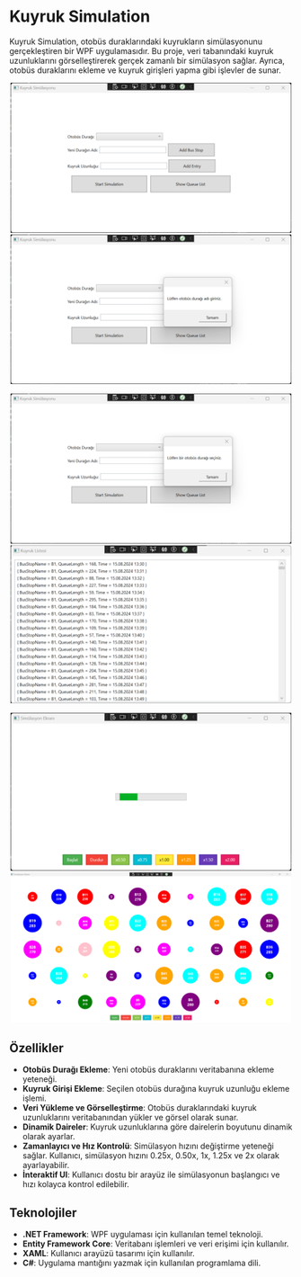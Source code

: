 # Kuyruk Simulation

Kuyruk Simulation, otobüs duraklarındaki kuyrukların simülasyonunu gerçekleştiren bir WPF uygulamasıdır. Bu proje, veri tabanındaki kuyruk uzunluklarını görselleştirerek gerçek zamanlı bir simülasyon sağlar. Ayrıca, otobüs duraklarını ekleme ve kuyruk girişleri yapma gibi işlevler de sunar.

<p align="center">
  <img src="ScreenShoots/1.png" width="500" />
  <img src="ScreenShoots/2.png" width="500" />
</p>

<p align="center">
  <img src="ScreenShoots/3.png" width="500" />
  <img src="ScreenShoots/4.png" width="500" />
</p>

<p align="center">
  <img src="ScreenShoots/5.png" width="500" />
  <img src="ScreenShoots/6.png" width="500" />
</p>


## Özellikler

- **Otobüs Durağı Ekleme**: Yeni otobüs duraklarını veritabanına ekleme yeteneği.
- **Kuyruk Girişi Ekleme**: Seçilen otobüs durağına kuyruk uzunluğu ekleme işlemi.
- **Veri Yükleme ve Görselleştirme**: Otobüs duraklarındaki kuyruk uzunluklarını veritabanından yükler ve görsel olarak sunar.
- **Dinamik Daireler**: Kuyruk uzunluklarına göre dairelerin boyutunu dinamik olarak ayarlar.
- **Zamanlayıcı ve Hız Kontrolü**: Simülasyon hızını değiştirme yeteneği sağlar. Kullanıcı, simülasyon hızını 0.25x, 0.50x, 1x, 1.25x ve 2x olarak ayarlayabilir.
- **İnteraktif UI**: Kullanıcı dostu bir arayüz ile simülasyonun başlangıcı ve hızı kolayca kontrol edilebilir.

## Teknolojiler

- **.NET Framework**: WPF uygulaması için kullanılan temel teknoloji.
- **Entity Framework Core**: Veritabanı işlemleri ve veri erişimi için kullanılır.
- **XAML**: Kullanıcı arayüzü tasarımı için kullanılır.
- **C#**: Uygulama mantığını yazmak için kullanılan programlama dili.



